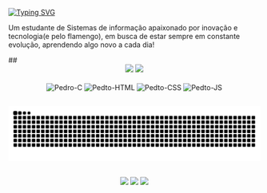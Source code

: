 [![Typing SVG](https://readme-typing-svg.herokuapp.com?font=JetBrains+Mono&size=24&pause=1000&color=EB1F6A&width=435&lines=Olá!!+Eu+sou+o+Pedro!+👋)](https://git.io/typing-svg)

<p>
  Um estudante de Sistemas de informação apaixonado por inovação e tecnologia(e pelo flamengo), em busca de estar sempre em constante evolução, aprendendo algo novo a cada dia!
</p>
##

<div align='center'>
  <img height="150em" src="https://github-readme-stats.vercel.app/api?username=pedroggramos&show_icons=true&theme=radical&include_all_commits=true&count_private=true&hide=issues" />
  <imt src="https://github-readme-stats.vercel.app/api?username=anuraghazra&show_icons=true&hide=contribs,prs&cache_seconds=86400&theme=radical" />
  <img height="150" src="https://github-readme-stats.vercel.app/api/top-langs/?username=pedroggramos&layout=compact&langs_count=16&theme=radical"/>
</div>

<div style="display: inline_block" align="center"><br>
  <img align="center" alt="Pedro-C" height="30" width="40" src="https://cdn.jsdelivr.net/gh/devicons/devicon@latest/icons/c/c-original.svg"/>
  <img align="center" alt="Pedto-HTML" height="30" width="40" src="https://cdn.jsdelivr.net/gh/devicons/devicon@latest/icons/html5/html5-original.svg" />
  <img align="center" alt="Pedto-CSS" height="30" width="40" src= "https://cdn.jsdelivr.net/gh/devicons/devicon@latest/icons/css3/css3-original.svg" />
  <img align="center" alt="Pedto-JS" height="30" width="40" src="https://cdn.jsdelivr.net/gh/devicons/devicon@latest/icons/javascript/javascript-original.svg"/>
</div>

##

<picture>
  <source media="(prefers-color-scheme: dark)" srcset="https://raw.githubusercontent.com/pedroggramos/pedroggramos/output/github-contribution-grid-snake-dark.svg">
  <source media="(prefers-color-scheme: light)" srcset="https://raw.githubusercontent.com/pedroggramos/pedroggramos/output/github-contribution-grid-snake.svg">
  <img alt="github contribution grid snake animation" src="https://raw.githubusercontent.com/pedroggramos/pedroggramos/output/github-contribution-grid-snake.svg">
</picture>


##

<div align="center"> 
  <a href="https://instagram.com/pedro.ggr" target="_blank"><img src="https://img.shields.io/badge/-Instagram-%23E4405F?style=for-the-badge&logo=instagram&logoColor=white" target="_blank"></a>
  <a href = "pedrogabrielguimaraesramos178@gmail.com"><img src="https://img.shields.io/badge/-Gmail-%23333?style=for-the-badge&logo=gmail&logoColor=white" target="_blank"></a>
  <a href="www.linkedin.com/in/pedrogabrielgramos" target="_blank"><img src="https://img.shields.io/badge/-LinkedIn-%230077B5?style=for-the-badge&logo=linkedin&logoColor=white" target="_blank"></a> 
  
</div>
